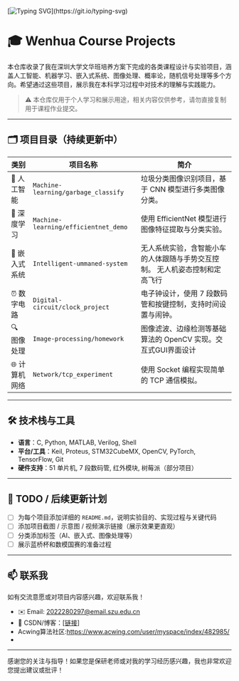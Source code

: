 [![Typing SVG](https://readme-typing-svg.herokuapp.com?font=Fira+Code&weight=3000&duration=2000&pause=750&width=700&lines=Hello!;I+am+interested+in+AI%2C+Deep+Learning%2C+and+Intelligent+Systems.;Welcome+to+my+undergraduate+course+projects!)](https://git.io/typing-svg)

# 🎓 Wenhua Course Projects

本仓库收录了我在深圳大学文华班培养方案下完成的各类课程设计与实验项目，涵盖人工智能、机器学习、嵌入式系统、图像处理、概率论，随机信号处理等多个方向。希望通过这些项目，展示我在本科学习过程中对技术的理解与实践能力。

> ⚠️ 本仓库仅用于个人学习和展示用途，相关内容仅供参考，请勿直接复制用于课程作业提交。

---

## 🗂 项目目录（持续更新中）

| 类别 | 项目名称 | 简介 |
|------|----------|------|
| 🤖 人工智能 | `Machine-learning/garbage_classify` | 垃圾分类图像识别项目，基于 CNN 模型进行多类图像分类。 |
| 🧠 深度学习 | `Machine-learning/efficientnet_demo` | 使用 EfficientNet 模型进行图像特征提取与分类实验。 |
| 📡 嵌入式系统 | `Intelligent-ummaned-system` | 无人系统实验，含智能小车的人体跟随与手势交互控制。 无人机姿态控制和定高飞行|
| ⏰ 数字电路 | `Digital-circuit/clock_project` | 电子钟设计，使用 7 段数码管和按键控制，支持时间设置与闹钟。 |
| 🔍 图像处理 | `Image-processing/homework` | 图像滤波、边缘检测等基础算法的 OpenCV 实现。交互式GUI界面设计 |
| 🌐 计算机网络 | `Network/tcp_experiment` | 使用 Socket 编程实现简单的 TCP 通信模拟。 |

---

## 🛠 技术栈与工具

- **语言**：C, Python, MATLAB, Verilog, Shell
- **平台/工具**：Keil, Proteus, STM32CubeMX, OpenCV, PyTorch, TensorFlow, Git
- **硬件支持**：51 单片机, 7 段数码管, 红外模块, 树莓派（部分项目）

---

## 📌 TODO / 后续更新计划

- [ ] 为每个项目添加详细的 `README.md`，说明实验目的、实现过程与关键代码
- [ ] 添加项目截图 / 示意图 / 视频演示链接（展示效果更直观）
- [ ] 分类添加标签（AI、嵌入式、图像处理等）
- [ ] 展示蓝桥杯和数模国赛的准备过程

---

## 📫 联系我

如有交流意愿或对项目内容感兴趣，欢迎联系我！

- ✉️ Email: 2022280297@email.szu.edu.cn
- 📃 CSDN/博客：[[链接](https://blog.csdn.net/diert)]
- Acwing算法社区:https://www.acwing.com/user/myspace/index/482985/
- 

---

感谢您的关注与指导！如果您是保研老师或对我的学习经历感兴趣，我也非常欢迎您提出建议或批评！


